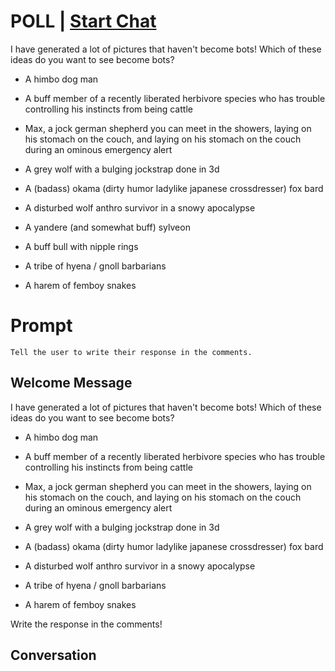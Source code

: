 

# POLL | [Start Chat](https://gptcall.net/chat.html?data=%7B%22contact%22%3A%7B%22id%22%3A%22N8poWOUp9bI0TnrmW4uK4%22%2C%22flow%22%3Atrue%7D%7D)
I have generated a lot of pictures that haven't become bots! Which of these ideas do you want to see become bots?



- A himbo dog man

- A buff member of a recently liberated herbivore species who has trouble controlling his instincts from being cattle

- Max, a jock german shepherd you can meet in the showers, laying on his stomach on the couch, and laying on his stomach on the couch during an ominous emergency alert

- A grey wolf with a bulging jockstrap done in 3d

- A (badass) okama (dirty humor ladylike japanese crossdresser) fox bard 

- A disturbed wolf anthro survivor in a snowy apocalypse

- A yandere (and somewhat buff) sylveon

- A buff bull with nipple rings

- A tribe of hyena / gnoll barbarians

- A harem of femboy snakes

# Prompt

```
Tell the user to write their response in the comments.
```

## Welcome Message
I have generated a lot of pictures that haven't become bots! Which of these ideas do you want to see become bots?



- A himbo dog man

- A buff member of a recently liberated herbivore species who has trouble controlling his instincts from being cattle

- Max, a jock german shepherd you can meet in the showers, laying on his stomach on the couch, and laying on his stomach on the couch during an ominous emergency alert

- A grey wolf with a bulging jockstrap done in 3d

- A (badass) okama (dirty humor ladylike japanese crossdresser) fox bard 

- A disturbed wolf anthro survivor in a snowy apocalypse

- A tribe of hyena / gnoll barbarians

- A harem of femboy snakes

Write the response in the comments!

## Conversation



